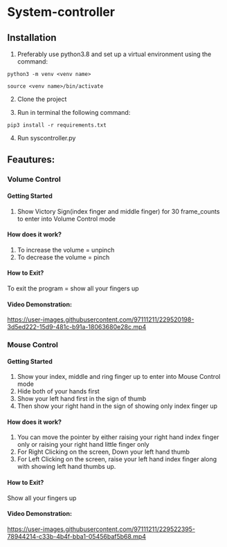 # System-controller

## Installation
1. Preferably use python3.8 and set up a virtual environment using the command:
```
python3 -m venv <venv name>
```
```
source <venv name>/bin/activate
```

2. Clone the project

3. Run in terminal the following command: 
```
pip3 install -r requirements.txt
```

4. Run syscontroller.py

## Feautures:

### Volume Control

#### Getting Started
1. Show Victory Sign(index finger and middle finger) for 30 frame_counts to enter into Volume Control mode

#### How does it work?
1. To increase the volume = unpinch
2. To decrease the volume = pinch

#### How to Exit?
To exit the program = show all your fingers up

#### Video Demonstration:

https://user-images.githubusercontent.com/97111211/229520198-3d5ed222-15d9-481c-b91a-18063680e28c.mp4

### Mouse Control

#### Getting Started
1. Show your index, middle and ring finger up to enter into Mouse Control mode
2. Hide both of your hands first
3. Show your left hand first in the sign of thumb
4. Then show your right hand in the sign of showing only index finger up

#### How does it work?
1. You can move the pointer by either raising your right hand index finger only or raising your right hand little finger only
2. For Right Clicking on the screen, Down your left hand thumb
3. For Left Clicking on the screen, raise your left hand index finger along with showing left hand thumbs up.

#### How to Exit?
Show all your fingers up

#### Video Demonstration:

https://user-images.githubusercontent.com/97111211/229522395-78944214-c33b-4b4f-bba1-05456baf5b68.mp4






